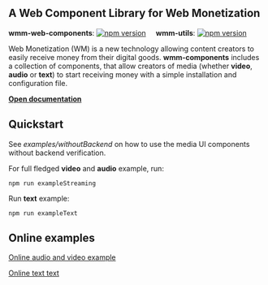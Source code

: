 ## A Web Component Library for Web Monetization

__wmm-web-components__: [![npm version](https://badge.fury.io/js/%40eqlabs%2Fwmm-web-components.svg)](https://badge.fury.io/js/%40eqlabs%2Fwmm-web-components) &nbsp;&nbsp;&nbsp; __wmm-utils__: [![npm version](https://badge.fury.io/js/%40eqlabs%2Fwmm-utils.svg)](https://badge.fury.io/js/%40eqlabs%2Fwmm-utils)


Web Monetization (WM) is a new technology allowing content creators to easily receive money from their digital goods. **wmm-components** includes a collection of components, that allow creators of media (whether **video**, **audio** or **text**) to start receiving money with a simple installation and configuration file.

**[Open documentation](https://eqlabs.github.io/wmm-components/)**

## Quickstart

See *examples/withoutBackend* on how to use the media UI components without backend verification.

For full fledged **video** and **audio** example, run:

    npm run exampleStreaming

Run **text** example:

    npm run exampleText

## Online examples

[Online audio and video example](http://138.68.84.249:3009/)

[Online text text](http://138.68.84.249:3009/)

